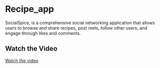 # Recipe_app

SocialSpice, is a comprehensive social networking application that allows users to browse and share recipes, post reels, follow other users, and engage through likes and comments.
## Watch the Video

[Watch the video](https://youtu.be/gEBCJRcO5Ls?si=RxIJk5tDga5vR2bc)

